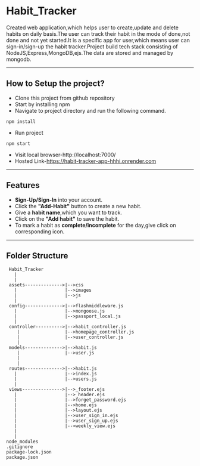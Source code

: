 # Habit_Tracker
Created web application,which helps user to create,update and delete habits on daily basis.The user can track their
habit in the mode of done,not done and not yet started.It is a specific app for user,which means user can sign-in/sign-up 
the habit tracker.Project build tech stack consisting of NodeJS,Express,MongoDB,ejs.The data are stored and managed 
by mongodb.
_______________________________________________________________________________________________________________________
## **How to Setup the project?**
* Clone this project from github repository
* Start by installing npm
* Navigate to project directory and run the following command.
````
npm install
````
* Run project
````
npm start
````

* Visit local browser-http://localhost:7000/
* Hosted Link-https://habit-tracker-app-hhhi.onrender.com
________________________________________________________________________________________________________________________
## **Features**
* **Sign-Up/Sign-In** into your account.
* Click the **"Add-Habit"** button to create a new habit.
* Give a **habit name**,which you want to track.
* Click on the **"Add habit"** to save the habit.
* To mark a habit as **complete/incomplete** for the day,give click on corresponding icon.
________________________________________________________________________________________________________________________
## **Folder Structure**
````
 Habit_Tracker
   |
   |                      
 assets-------------->|-->css
   |                  |-->images
   |                  |-->js
   |
 config-------------->|-->flashmiddleware.js
   |                  |-->mongoose.js
   |                  |-->passport_local.js 
   |
 controller---------->|-->habit_controller.js
    |                 |-->homepage_controller.js
    |                 |-->user_controller.js 
    |
 models-------------->|-->habit.js
    |                 |-->user.js
    |
    |
 routes-------------->|-->habit.js
   |                  |-->index.js
   |                  |-->users.js
   |
 views--------------->|-->_footer.ejs
   |                  |-->_header.ejs
   |                  |-->forget_password.ejs
   |                  |-->home.ejs
   |                  |-->layout.ejs
   |                  |-->user_sign_in.ejs
   |                  |-->user_sign_up.ejs
   |                  |-->weekly_view.ejs
   |
   |
node_modules
.gitignore
package-lock.json
package.json
````

















